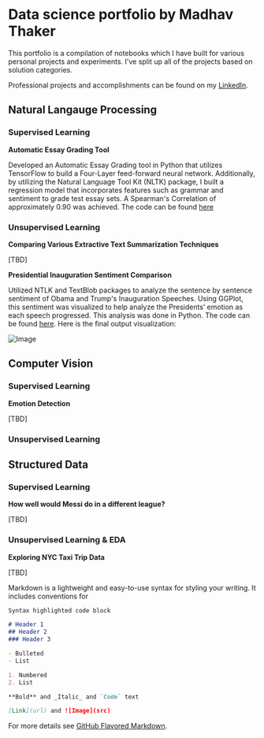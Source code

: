 # Data science portfolio by Madhav Thaker

This portfolio is a compilation of notebooks which I have built for various personal projects and experiments. I've split up all of the projects based on solution categories.

Professional projects and accomplishments can be found on my [LinkedIn](https://www.linkedin.com/in/madhavthaker/).


## Natural Langauge Processing 

### Supervised Learning

**Automatic Essay Grading Tool**

Developed an Automatic Essay Grading tool in Python that utilizes TensorFlow to build a Four-Layer feed-forward neural network. Additionally, by utilizing the Natural Language Tool Kit (NLTK) package, I built a regression model that incorporates features such as grammar and sentiment to grade test essay sets. A Spearman's Correlation of approximately 0.90 was achieved. The code can be found [here](https://github.com/madhavthaker/AES)

### Unsupervised Learning 

**Comparing Various Extractive Text Summarization Techniques**

[TBD]

**Presidential Inauguration Sentiment Comparison**

Utilized NTLK and TextBlob packages to analyze the sentence by sentence sentiment of Obama and Trump's Inauguration Speeches. Using GGPlot, this sentiment was visualized to help analyze the Presidents’ emotion as each speech progressed. This analysis was done in Python. The code can be found [here](https://github.com/madhavthaker/InuagurationComparison/blob/master/Inauguration%20Analysis.ipynb). Here is the final output visualization:

![Image](https://imgur.com/3TGUuzv)

## Computer Vision

### Supervised Learning 

**Emotion Detection**

[TBD]

### Unsupervised Learning

## Structured Data

### Supervised Learning

**How well would Messi do in a different league?**

[TBD]

### Unsupervised Learning & EDA

**Exploring NYC Taxi Trip Data**

[TBD]



Markdown is a lightweight and easy-to-use syntax for styling your writing. It includes conventions for

```markdown
Syntax highlighted code block

# Header 1
## Header 2
### Header 3

- Bulleted
- List

1. Numbered
2. List

**Bold** and _Italic_ and `Code` text

[Link](url) and ![Image](src)
```

For more details see [GitHub Flavored Markdown](https://guides.github.com/features/mastering-markdown/).

